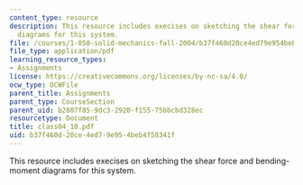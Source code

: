 ```yaml
---
content_type: resource
description: This resource includes execises on sketching the shear force and bending-moment
  diagrams for this system.
file: /courses/1-050-solid-mechanics-fall-2004/b37f460d20ce4ed79e954beb4f58341f_class04_10.pdf
file_type: application/pdf
learning_resource_types:
- Assignments
license: https://creativecommons.org/licenses/by-nc-sa/4.0/
ocw_type: OCWFile
parent_title: Assignments
parent_type: CourseSection
parent_uid: b2807f85-9dc3-2920-f155-75bbcbd328ec
resourcetype: Document
title: class04_10.pdf
uid: b37f460d-20ce-4ed7-9e95-4beb4f58341f
---
```

This resource includes execises on sketching the shear force and bending-moment diagrams for this system.